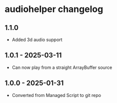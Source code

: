 # audiohelper changelog

## 1.1.0 

- Added 3d audio support

## 1.0.1 - 2025-03-11

- Can now play from a straight ArrayBuffer source

## 1.0.0 - 2025-01-31

- Converted from Managed Script to git repo